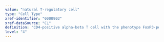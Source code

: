 ```yaml
---
value: "natural T-regulatory cell"
type: "Cell Type"
xref-identifier: "0000903"
xref-dataSource: "CL"
definition: "CD4-positive alpha-beta T cell with the phenotype FoxP3-positive, CD25-positive, CD62L-positive, and CTLA-4 positive with regulatory function."
level: "4"
---
```

